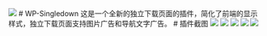 <img src="https://github.com/xynst/WP-Singledown/img/WP-Singledown.png">
# WP-Singledown
这是一个全新的独立下载页面的插件，简化了前端的显示样式，独立下载页面支持图片广告和导航文字广告。
# 插件截图
<img src="https://r-image.520yxl.cn/wp-content/uploads/2020/04/20200425163802.png">
<img src="https://r-image.520yxl.cn/wp-content/uploads/2020/04/20200425164929.png">
<img src="https://r-image.520yxl.cn/wp-content/uploads/2020/04/20200425164952.png">
<img src="https://r-image.520yxl.cn/wp-content/uploads/2020/04/20200425165021.png">
<img src="https://r-image.520yxl.cn/wp-content/uploads/2020/04/20200425163532.png">
